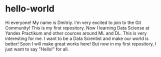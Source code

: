 # hello-world
Hi everyone! My name is Dmitriy.
I'm very excited to join to the Git Community! 
This is my first repository.
Now I learning Data Sciense at Yandex Practikum and other cources around ML and DL.
This is very interesting for me. I want to be a Data Scientist and make our world is better!
Soon I will make great works here!
But now in my first repository, I just want to say "Hello!" for all.

